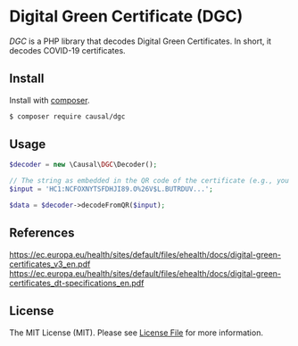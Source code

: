 # Digital Green Certificate (DGC)

*DGC* is a PHP library that decodes Digital Green Certificates. In short, it decodes COVID-19 certificates.

## Install

Install with [composer](https://getcomposer.org/).

```bash
$ composer require causal/dgc
```

## Usage

```php
$decoder = new \Causal\DGC\Decoder();

// The string as embedded in the QR code of the certificate (e.g., you can use https://qrafter.com/)
$input = 'HC1:NCFOXNYTSFDHJI89.O%26V$L.BUTRDUV...';

$data = $decoder->decodeFromQR($input);
```

## References

https://ec.europa.eu/health/sites/default/files/ehealth/docs/digital-green-certificates_v3_en.pdf
https://ec.europa.eu/health/sites/default/files/ehealth/docs/digital-green-certificates_dt-specifications_en.pdf

## License

The MIT License (MIT). Please see [License File](LICENSE) for more information.
